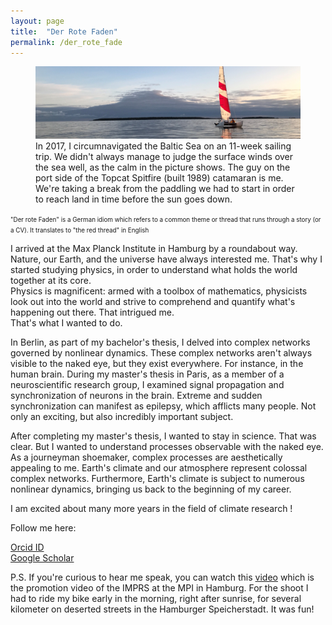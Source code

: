 ```yaml
---
layout: page
title:  "Der Rote Faden"
permalink: /der_rote_fade
---
```


<figure>
    <img src="inputs/sailing_trip_panorama.jpg" alt="catamaran_tallinn_bay">
    <figcaption>In 2017, I circumnavigated the Baltic Sea on an 11-week sailing trip. We didn't always manage to judge the surface winds over the sea well, as the calm in the picture shows. The guy on the port side of the Topcat Spitfire (built 1989) catamaran is me. We're taking a break from the paddling we had to start in order to reach land in time before the sun goes down. </figcaption>
</figure>


<span style="font-size: 0.7em; font-style: normal; font-weight: normal;">
    "Der rote Faden" is a German idiom which refers to a common theme or thread that runs through a story (or a CV). It translates to "the red thread" in English
</span>

I arrived at the Max Planck Institute in Hamburg by a roundabout way.<br>
Nature, our Earth, and the universe have always interested me. That's why I started studying physics, in order to understand what holds the world together at its core.<br>
Physics is magnificent: armed with a toolbox of mathematics, physicists look out into the world and strive to comprehend and quantify what's happening out there.
That intrigued me.<br>
That's what I wanted to do.<br>

In Berlin, as part of my bachelor's thesis, I delved into complex networks governed by nonlinear dynamics. These complex networks aren't always visible to the naked eye, but they exist everywhere. For instance, in the human brain. During my master's thesis in Paris, as a member of a neuroscientific research group, I examined signal propagation and synchronization of neurons in the brain. Extreme and sudden synchronization can manifest as epilepsy, which afflicts many people.
Not only an exciting, but also incredibly important subject.

After completing my master's thesis, I wanted to stay in science. That was clear.
But I wanted to understand processes observable with the naked eye. As a journeyman shoemaker, complex processes are aesthetically appealing to me. Earth's climate and our atmosphere represent colossal complex networks. Furthermore, Earth's climate is subject to numerous nonlinear dynamics, bringing us back to the beginning of my career.

I am excited about many more years in the field of climate research !

Follow me here:

[Orcid ID](https://orcid.org/0000-0002-1280-292X)    
[Google Scholar](https://scholar.google.com/citations?user=jUrnxisAAAAJ&hl=en)        

P.S. If you're curious to hear me speak, you can watch this [video](https://vimeo.com/806272814) which is the promotion video of the IMPRS at the MPI in Hamburg. For the shoot I had to ride my bike early in the morning, right after sunrise, for several kilometer on deserted streets in the Hamburger Speicherstadt. It was fun!





